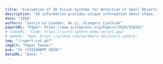 ```yaml
---
title: "Evaluation of 3D Vision Systems for Detection of Small Objects in Agricultural Environments"
description: "3D information provides unique information about shape, localisation and relations between objects, not found in standard 2D images. This information would be very beneficial in a large number of applications in agriculture such as fruit picking, yield monitoring, forecasting and phenotyping. In this paper, we conducted a study on the application of modern 3D sensing technology together with the state-of-the-art machine learning algorithms for segmentation and detection of strawberries growing in real farms. We evaluate the performance of two state-of-the-art 3D sensing technologies and showcase the differences between 2D and 3D networks trained on the images and point clouds of strawberry plants and fruit. Our study highlights limitations of the current 3D vision systems for detection of small objects in outdoor applications and sets out foundations for future work on 3D perception for challenging outdoor applications such as agriculture."
date: "2020"
authors: "Justin Le Louëdec, Bo Li, Grzegorz Cielniak"
paperURL: "Paper: https://www.scitepress.org/Papers/2020/91828/"
# codeURL: "Code: https://astro-sphere-demo.vercel.app"
# webURL: "Web: https://github.com/markhorn-dev/astro-sphere"
img: "/rupert-cat.gif"
imgAlt: "Paper Teaser"
pub: "In (VISIGRAPP 2020)"
dataURL: "Data: "
---
```


